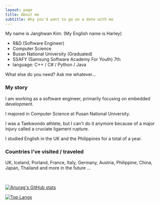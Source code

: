 ```yaml
---
layout: page
title: About me
subtitle: Why you'd want to go on a date with me
---
```


My name is Janghwan Kim. (My English name is Harley)

- R&D (Software Engineer)
- Computer Science
- Busan National University (Graduated)
- SSAFY (Samsung Software Academy For Youth) 7th
- language: C++ / C# / Python / Java

What else do you need? Ask me whatever...

### My story

I am working as a software engineer, primarily focusing on embedded development.

I majored in Computer Science at Pusan National University.

I was a Taekwondo athlete, but I can't do it anymore because of a major injury called a cruciate ligament rupture.

I studied English in the UK and the Philippines for a total of a year.

### Countries I've visited / traveled

UK, Iceland, Porland, France, Italy, Germany, Austria, Philippine, China, Japan, Thailand and more in the future ...

<br/>

[![Anurag's GitHub stats](https://github-readme-stats.vercel.app/api?username=harley-hwan&show_icons=true&theme=dracula)](https://github.com/harley-hwan)

[![Top Langs](https://github-readme-stats.vercel.app/api/top-langs/?username=harley-hwan&layout=compact)](https://github.com/harley-hwan)
